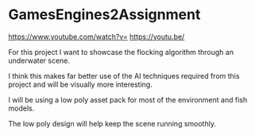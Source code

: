 # GamesEngines2Assignment



https://www.youtube.com/watch?v=<lgXfAAuksV0>
https://youtu.be/<lgXfAAuksV0>

For this project I want to showcase the flocking algorithm through an underwater scene.

I think this makes far better use of the AI techniques required from this project and will be visually more interesting.

I will be using a low poly asset pack for most of the environment and fish models.

The low poly design will help keep the scene running smoothly.
